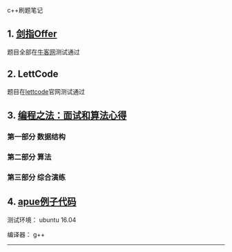 c++刷题笔记

## 1. [剑指Offer](Sword-Offer/README.md) 

题目全部在[牛客网][url1]测试通过

## 2. LettCode
题目在[lettcode][url2]官网测试通过

## 3. [编程之法：面试和算法心得][url3]

### 第一部分 数据结构
### 第二部分 算法
### 第三部分 综合演练

## 4. [apue例子代码](apue/README.md)

测试环境： ubuntu 16.04

编译器： g++ 

***
[url1]:https://www.nowcoder.com/ta/coding-interviews?page=1
[url2]:https://leetcode.com/
[url3]:https://www.gitbook.com/book/wizardforcel/the-art-of-programming-by-july/details
